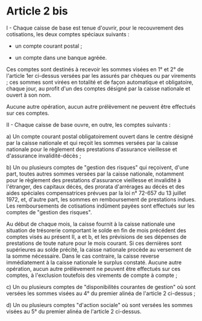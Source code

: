 # Article 2 bis

I - Chaque caisse de base est tenue d'ouvrir, pour le recouvrement des cotisations, les deux comptes spéciaux suivants :

- un compte courant postal ;

- un compte dans une banque agréée.

Ces comptes sont destinés à recevoir les sommes visées en 1° et 2° de l'article 1er ci-dessus versées par les assurés par chèques ou par virements ; ces sommes sont virées en totalité et de façon automatique et obligatoire, chaque jour, au profit d'un des comptes désigné par la caisse nationale et ouvert à son nom.

Aucune autre opération, aucun autre prélèvement ne peuvent être effectués sur ces comptes.

II - Chaque caisse de base ouvre, en outre, les comptes suivants :

a) Un compte courant postal obligatoirement ouvert dans le centre désigné par la caisse nationale et qui reçoit les sommes versées par la caisse nationale pour le règlement des prestations d'assurance vieillesse et d'assurance invalidité-décès ;

b) Un ou plusieurs comptes de "gestion des risques" qui reçoivent, d'une part, toutes autres sommes versées par la caisse nationale, notamment pour le règlement des prestations d'assurance vieillesse et invalidité à l'étranger, des capitaux décès, des prorata d'arrérages au décès et des aides spéciales compensatrices prévues par la loi n° 72-657 du 13 juillet 1972, et, d'autre part, les sommes en remboursement de prestations indues. Les remboursements de cotisations indûment payées sont effectués sur les comptes de "gestion des risques".

Au début de chaque mois, la caisse fournit à la caisse nationale une situation de trésorerie comportant le solde en fin de mois précédent des comptes visés au présent II, a et b, et les prévisions de ses dépenses de prestations de toute nature pour le mois courant. Si ces dernières sont supérieures au solde précité, la caisse nationale procède au versement de la somme nécessaire. Dans le cas contraire, la caisse reverse immédiatement à la caisse nationale le surplus constaté. Aucune autre opération, aucun autre prélèvement ne peuvent être effectués sur ces comptes, à l'exclusion toutefois des virements de compte à compte ;

c) Un ou plusieurs comptes de "disponibilités courantes de gestion" où sont versées les sommes visées au 4° du premier alinéa de l'article 2 ci-dessus ;

d) Un ou plusieurs comptes "d'action sociale" où sont versées les sommes visées au 5° du premier alinéa de l'article 2 ci-dessus.
